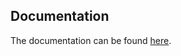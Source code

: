 ## Documentation

The documentation can be found [here](https://kiril-mordan.github.io/refineryframe/).